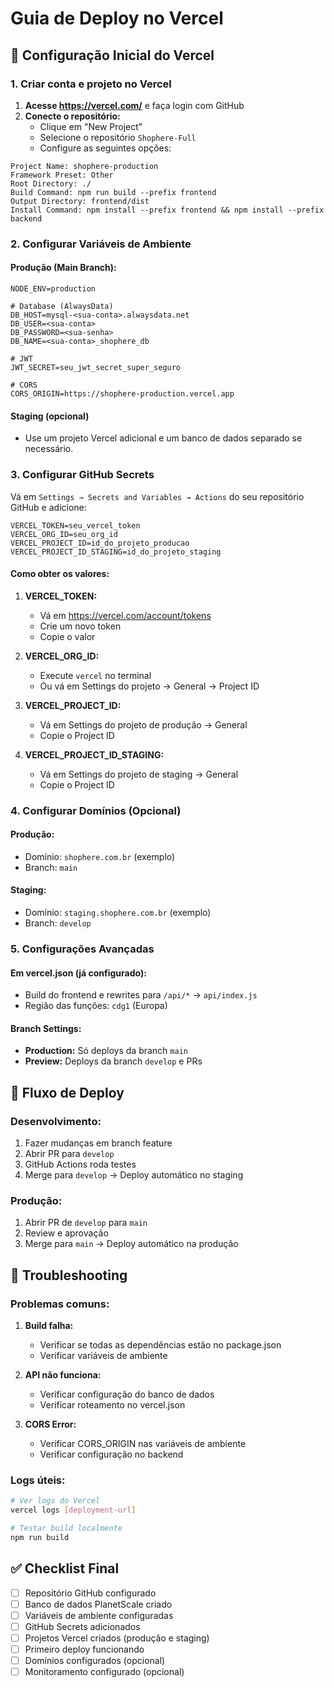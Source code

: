 # Guia de Deploy no Vercel

## 🚀 Configuração Inicial do Vercel

### 1. Criar conta e projeto no Vercel

1. **Acesse https://vercel.com/** e faça login com GitHub
2. **Conecte o repositório:**
   - Clique em "New Project"
   - Selecione o repositório `Shophere-Full`
   - Configure as seguintes opções:

```
Project Name: shophere-production
Framework Preset: Other
Root Directory: ./
Build Command: npm run build --prefix frontend
Output Directory: frontend/dist
Install Command: npm install --prefix frontend && npm install --prefix backend
```

### 2. Configurar Variáveis de Ambiente

#### Produção (Main Branch):

```env
NODE_ENV=production

# Database (AlwaysData)
DB_HOST=mysql-<sua-conta>.alwaysdata.net
DB_USER=<sua-conta>
DB_PASSWORD=<sua-senha>
DB_NAME=<sua-conta>_shophere_db

# JWT
JWT_SECRET=seu_jwt_secret_super_seguro

# CORS
CORS_ORIGIN=https://shophere-production.vercel.app
```

#### Staging (opcional)

- Use um projeto Vercel adicional e um banco de dados separado se necessário.

### 3. Configurar GitHub Secrets

Vá em `Settings → Secrets and Variables → Actions` do seu repositório GitHub e adicione:

```
VERCEL_TOKEN=seu_vercel_token
VERCEL_ORG_ID=seu_org_id
VERCEL_PROJECT_ID=id_do_projeto_producao
VERCEL_PROJECT_ID_STAGING=id_do_projeto_staging
```

#### Como obter os valores:

1. **VERCEL_TOKEN:**

   - Vá em https://vercel.com/account/tokens
   - Crie um novo token
   - Copie o valor

2. **VERCEL_ORG_ID:**

   - Execute `vercel` no terminal
   - Ou vá em Settings do projeto → General → Project ID

3. **VERCEL_PROJECT_ID:**

   - Vá em Settings do projeto de produção → General
   - Copie o Project ID

4. **VERCEL_PROJECT_ID_STAGING:**
   - Vá em Settings do projeto de staging → General
   - Copie o Project ID

### 4. Configurar Domínios (Opcional)

#### Produção:

- Domínio: `shophere.com.br` (exemplo)
- Branch: `main`

#### Staging:

- Domínio: `staging.shophere.com.br` (exemplo)
- Branch: `develop`

### 5. Configurações Avançadas

#### Em vercel.json (já configurado):

- Build do frontend e rewrites para `/api/*` → `api/index.js`
- Região das funções: `cdg1` (Europa)

#### Branch Settings:

- **Production:** Só deploys da branch `main`
- **Preview:** Deploys da branch `develop` e PRs

## 🎯 Fluxo de Deploy

### Desenvolvimento:

1. Fazer mudanças em branch feature
2. Abrir PR para `develop`
3. GitHub Actions roda testes
4. Merge para `develop` → Deploy automático no staging

### Produção:

1. Abrir PR de `develop` para `main`
2. Review e aprovação
3. Merge para `main` → Deploy automático na produção

## 🔧 Troubleshooting

### Problemas comuns:

1. **Build falha:**

   - Verificar se todas as dependências estão no package.json
   - Verificar variáveis de ambiente

2. **API não funciona:**

   - Verificar configuração do banco de dados
   - Verificar roteamento no vercel.json

3. **CORS Error:**
   - Verificar CORS_ORIGIN nas variáveis de ambiente
   - Verificar configuração no backend

### Logs úteis:

```bash
# Ver logs do Vercel
vercel logs [deployment-url]

# Testar build localmente
npm run build
```

## ✅ Checklist Final

- [ ] Repositório GitHub configurado
- [ ] Banco de dados PlanetScale criado
- [ ] Variáveis de ambiente configuradas
- [ ] GitHub Secrets adicionados
- [ ] Projetos Vercel criados (produção e staging)
- [ ] Primeiro deploy funcionando
- [ ] Domínios configurados (opcional)
- [ ] Monitoramento configurado (opcional)
